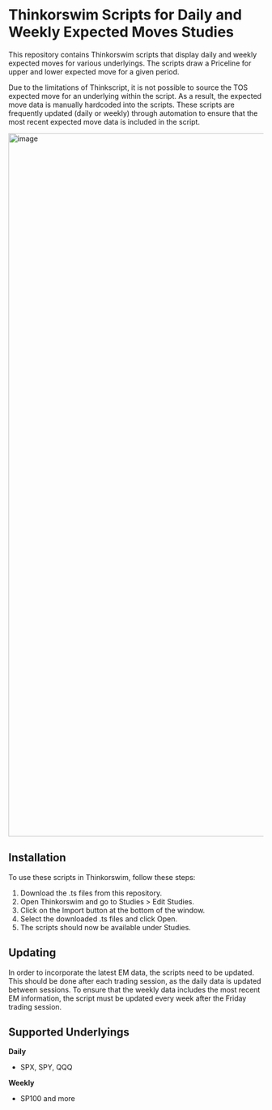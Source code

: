 # Thinkorswim Scripts for Daily and Weekly Expected Moves Studies

This repository contains Thinkorswim scripts that display daily and weekly expected moves for various underlyings. 
The scripts draw a Priceline for upper and lower expected move for a given period.

Due to the limitations of Thinkscript, it is not possible to source the TOS expected move for an underlying within the script. As a result, the expected move data is manually hardcoded into the scripts. These scripts are frequently updated (daily or weekly) through automation to ensure that the most recent expected move data is included in the script.

<img width="1390" alt="image" src="https://user-images.githubusercontent.com/7237725/225746715-48560be6-f9aa-4ee7-ba97-16fb39c3c221.png">

## Installation

To use these scripts in Thinkorswim, follow these steps:

1. Download the .ts files from this repository.
2. Open Thinkorswim and go to Studies > Edit Studies.
3. Click on the Import button at the bottom of the window.
4. Select the downloaded .ts files and click Open.
5. The scripts should now be available under Studies.

## Updating
In order to incorporate the latest EM data, the scripts need to be updated. This should be done after each trading session, as the daily data is updated between sessions.
To ensure that the weekly data includes the most recent EM information, the script must be updated every week after the Friday trading session.

## Supported Underlyings
**Daily**
- SPX, SPY, QQQ

**Weekly**
- SP100 and more



